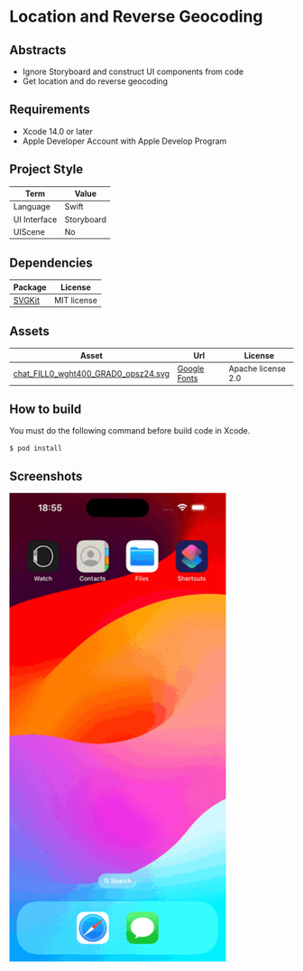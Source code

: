 # Location and Reverse Geocoding

## Abstracts

* Ignore Storyboard and construct UI components from code
* Get location and do reverse geocoding

## Requirements

* Xcode 14.0 or later
* Apple Developer Account with Apple Develop Program

## Project Style

|Term|Value|
|---|---|
|Language|Swift|
|UI Interface|Storyboard|
|UIScene|No|

## Dependencies

|Package|License|
|---|---|
|[SVGKit](https://github.com/SVGKit/SVGKit)|MIT license|

## Assets

|Asset|Url|License|
|---|---|---|
|[chat_FILL0_wght400_GRAD0_opsz24.svg](.//Demo/Assets/chat_FILL0_wght400_GRAD0_opsz24.svg)|[Google Fonts](ttps://fonts.google.com/icons)|Apache license 2.0|

## How to build

You must do the following command before build code in Xcode.

````shell
$ pod install
````

## Screenshots

<img src="./images/app.gif" width="384" />